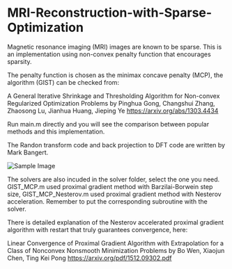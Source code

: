 # MRI-Reconstruction-with-Sparse-Optimization
Magnetic resonance imaging (MRI) images are known to be sparse. This is an implementation using non-convex penalty function that encourages sparsity.

The penalty function is chosen as the minimax concave penalty (MCP), the algorithm (GIST) can be checked from:

A General Iterative Shrinkage and Thresholding Algorithm for Non-convex Regularized Optimization Problems by Pinghua Gong, Changshui Zhang, Zhaosong Lu, Jianhua Huang, Jieping Ye https://arxiv.org/abs/1303.4434

Run main.m directly and you will see the comparison between popular methods and this implementation.

The Randon transform code and back projection to DFT code are written by Mark Bangert.

![Sample Image](https://github.com/EvanZhuang/MRI-Reconstruction-with-Sparse-Optimization/blob/master/4Compare.jpg)

The solvers are also incuded in the solver folder, select the one you need. GIST_MCP.m used proximal gradient method with Barzilai-Borwein step size, GIST_MCP_Nesterov.m used proximal gradient method with Nesterov acceleration. Remember to put the corresponding subroutine with the solver.

There is detailed explanation of the Nesterov accelerated proximal gradient algorithm with restart that truly guarantees convergence, here:

Linear Convergence of Proximal Gradient Algorithm with Extrapolation for a Class of Nonconvex Nonsmooth Minimization Problems by Bo Wen, Xiaojun Chen, Ting Kei Pong https://arxiv.org/pdf/1512.09302.pdf
